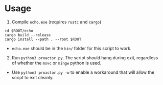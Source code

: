 # Usage

1. Compile `echo.exe` (requires `rustc` and `cargo`)
  ```
  cd $ROOT/echo
  cargo build --release
  cargo install --path . --root $ROOT
  ```
  * `echo.exe` should be in the `bin/` folder for this script to work.

2. Run `python3 proactor.py`. The script should hang during exit, regardless
  of whether the `msvc` or `mingw` python is used.
  * Use `python3 proactor.py -w` to enable a workaround that will allow the
  script to exit cleanly.
